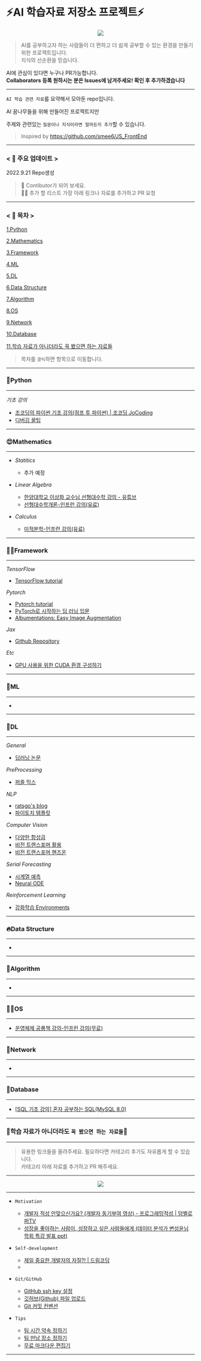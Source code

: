 # ⚡AI 학습자료 저장소 프로젝트⚡

<p align="center">
<img src="https://user-images.githubusercontent.com/74291999/191509513-3a5fe36b-5c7f-445e-beb9-3b6513a2a49f.jpg" align="center">
</p>   

> AI를 공부하고자 하는 사람들이 더 편하고 더 쉽게 공부할 수 있는 환경을 만들기 위한 프로젝트입니다.  
> 지식의 선순환을 믿습니다.  


AI에 관심이 있다면 누구나 PR가능합니다.  
**Collaborators 등록 원하시는 분은 Issues에 남겨주세요! 확인 후 추가하겠습니다**

---

`AI 학습 관련 자료`를 요약해서 모아둔 repo입니다.

AI 꿈나무들을 위해 만들어진 프로젝트지만  

주제와 관련있는 `질문이나 지식이라면 얼마든지 추가`할 수 있습니다.

> Inspired by https://github.com/smee6/JS_FrontEnd
---  



### < 📣 주요 업데이트 >


2022.9.21 Repo생성  

  
  
> 💏 Contibutor가 되어 보세요.  
> 👩‍🎓 추가 할 리스트 가장 아래 링크나 자료를 추가하고 PR 요청 

--- 
### < 🔎 목차 >

[1.Python](#Python)

[2.Mathematics](#Mathematics)

[3.Framework](#Framework)

[4.ML](#ML)

[5.DL](#DL)

[6.Data Structure](#Data-Structure)

[7.Algorithm](#Algorithm)

[8.OS](#OS)

[9.Network](#Network)

[10.Database](#Database)

[11.학습 자료가 아니더라도 꼭 봤으면 하는 자료들](#학습-자료가-아니더라도-꼭-봤으면-하는-자료들)  




> 목차를 `클릭`하면 항목으로 이동합니다.  


  
 

--- 
### 💝Python
--- 

*기초 강의*  

- [조코딩의 파이썬 기초 강의(점프 투 파이썬) | 조코딩 JoCoding](https://youtube.com/playlist?list=PLU9-uwewPMe2AX9o9hFgv-nRvOcBdzvP5)  
- [디버깅 꿀팁 ](https://medium.com/dataroots/a-gentle-introduction-to-geometric-deep-learning-by-vitale-sparacello-91e529cf439b)



  
  
--- 
### 😍Mathematics
--- 
- *Statitics*
    * 추가 예정


- *Linear Algebra*
  - [한양대학교 이상화 교수님 선형대수학 강의 - 유튜브](https://www.youtube.com/playlist?list=PLSN_PltQeOyjDGSghAf92VhdMBeaLZWR3)  
  - [선형대수학개론-인프런 강의(유료)](  https://www.inflearn.com/course/선형대수학개론/)  

- *Calculus*
  - [미적분학-인프런 강의(유료)](https://www.inflearn.com/course/미적분학-미분-1)  

 
--- 
### 👨‍🌾Framework
--- 

*TensorFlow*
- [TensorFlow tutorial](https://www.tensorflow.org/tutorials?hl=ko)

*Pytorch*
- [Pytorch tutorial](https://tutorials.pytorch.kr)
- [PyTorch로 시작하는 딥 러닝 입문](https://wikidocs.net/book/2788)
- [Albumentations: Easy Image Augmentation](https://github.com/albumentations-team/albumentations)

*Jax*
- [Github Repository](https://github.com/google/jax)

*Etc*
- [GPU 사용을 위한 CUDA 환경 구성하기](https://velog.io/@mactto3487/딥러닝-GPU-환경-구성하기)
--- 
### 📗ML
--- 

- 

--- 
### 🔮DL
--- 
*General*
- [딥러닝 논문](https://medium.com/dataseries/24-really-f-ing-interesting-deep-learning-papers-fa26afe3a070)

*PreProcessing*
- [퍼즐 믹스](https://medium.com/snu-aiis-blog/puzzle-mix-exploiting-saliency-and-local-statistics-for-optimal-mixup-a2e841f9cf69)


*NLP*
- [ratsgo's blog](https://ratsgo.github.io/blog/categories/#natural-language-processing)
- [파이토치 템플릿](https://github.com/victoresque/pytorch-template)

*Computer Vision*
- [다양한 합성곱](https://eehoeskrap.tistory.com/431)
- [비전 트랜스포머 활용](https://hoya012.github.io/blog/Vision-Transformer-1/) 
- [비전 트랜스포머 핸즈온](https://medium.com/mlearning-ai/vision-transformers-from-scratch-pytorch-a-step-by-step-guide-96c3313c2e0c)

*Serial Forecasting*
- [시계열 예측](https://www.secmem.org/blog/2022/09/17/time-series-forecasting/)
- [Neural ODE](https://seewoo5.tistory.com/12)


*Reinforcement Learning*
- [강화학습 Environments](https://medium.com/@mlblogging.k/15-awesome-reinforcement-learning-environments-you-must-know-a38fb75867f2)

--- 
### 🔥Data Structure  
--- 
- 

--- 
### 🚀Algorithm 
--- 
- 


  
--- 
### 👨‍🔧OS  
--- 
- [운영체제 공룡책 강의-인프런 강의(무료)](https://www.inflearn.com/course/운영체제-공룡책-전공강의)


  
--- 
### 🐍Network
--- 
- 


--- 
### 📑Database
--- 
- [[SQL 기초 강의] 혼자 공부하는 SQL(MySQL 8.0)](https://youtu.be/0cRhit1EJM0)


    
    
--- 
### 🤴학습 자료가 아니더라도 `꼭 봤으면 하는 자료들`👸
--- 

> 유용한 링크들을 올려주세요. 필요하다면 카테고리 추가도 자유롭게 할 수 있습니다.  
> 카테고리 아래 자료를 추가하고 PR 해주세요.  

--- 


<p align="center">
<img src="https://user-images.githubusercontent.com/65226760/159249164-739bebd8-3423-4e9c-9763-1f99679ea76c.png" align="center">  
</p>  

--- 

- `Motivation`
    
    - [개발자 적성 안맞으신가요? (개발자 동기부여 영상) - 프로그래밍적성 | 덤벨로퍼TV](https://youtu.be/Z5EVaaKSx9A)  
    - [성장을 좋아하는 사람이, 성장하고 싶은 사람들에게 (데이터 분석가 변성윤님 학회 특강 발표 ppt)](https://www.slideshare.net/zzsza/ss-173453051) 

- `Self-development`
    - [제일 중요한 개발자의 자질?! | 드림코딩](https://youtu.be/Cl84bjVp5TI)  
    -

- `Git/GitHub`
    - [GitHub ssh key 설정](https://goddaehee.tistory.com/254)  
    - [깃허브(Github) 파일 업로드](https://shortcuts.tistory.com/m/8)  
    - [Git 커밋 컨벤션](https://velog.io/@wkdgus7113/git-커밋-컨벤션)  

- `Tips`
    - [팀 시간 약속 정하기](https://www.when2meet.com)
    - [팀 만남 장소 정하기](https://wemeetplace.com)
    - [무료 마크다운 편집기](https://github.com/marktext/marktext)
--- 
